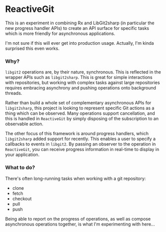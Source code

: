 ReactiveGit
===========

This is an experiment in combining Rx and LibGit2sharp (in particular the new progress handler APIs) to create an API surface for specific tasks which is more friendly for asynchronous applications.

I'm not sure if this will ever get into production usage. Actually, I'm kinda surprised this even works.

### Why?

`libgit2` operations are, by their nature, synchronous. This is reflected in the wrapper APIs such as `libgit2sharp`. This is great for simple interactions with repositories, but working with complex tasks against large repositories requires embracing asynchrony and pushing operations onto background threads.

Rather than build a whole set of complementary asynchronous APIs for `libgit2sharp`, this project is looking to represent specific Git actions as a thing which can be observed. Many operations support cancellation, and this is handled in `ReactiveGit` by simply disposing of the subscription to an observable action.

The other focus of this framework is around progress handlers, which `libgit2sharp` added support for recently. This enables a user to specify a callbacks to events in `libgit2`. By passing an observer to the operation in `ReactiveGit`, you can receive progress information in real-time to display in your application.

### What to do?

There's often long-running tasks when working with a git repository:

 - clone
 - fetch
 - checkout
 - pull
 - push

Being able to report on the progress of operations, as well as compose asynchronous operations together, is what I'm experimenting with here...  
